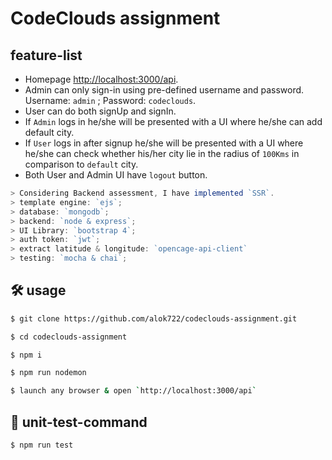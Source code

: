 # CodeClouds assignment

## feature-list

  - Homepage [http://localhost:3000/api](http://localhost:3000/api).
  - Admin can only sign-in using pre-defined username and password. Username: `admin` ; Password: `codeclouds`.
  - User can do both signUp and signIn.
  - If `Admin` logs in he/she will be presented with a UI where he/she can add default city.
  - If `User` logs in after signup he/she will be presented with a UI where he/she can check whether his/her city lie in the radius of `100Kms` in comparison to `default` city.
  - Both User and Admin UI have `logout` button.

```js
> Considering Backend assessment, I have implemented `SSR`.
> template engine: `ejs`;
> database: `mongodb`;
> backend: `node & express`;
> UI Library: `bootstrap 4`;
> auth token: `jwt`;
> extract latitude & longitude: `opencage-api-client`
> testing: `mocha & chai`;
```

## 🛠 usage

```sh
$ git clone https://github.com/alok722/codeclouds-assignment.git

$ cd codeclouds-assignment

$ npm i

$ npm run nodemon

$ launch any browser & open `http://localhost:3000/api`
```

## 🧪 unit-test-command

```sh
$ npm run test
```
